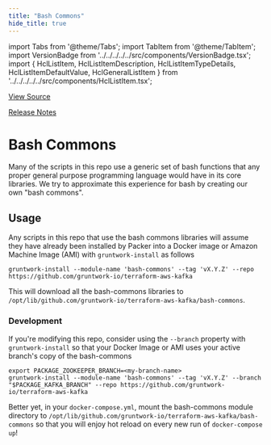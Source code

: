```yaml
---
title: "Bash Commons"
hide_title: true
---
```


import Tabs from '@theme/Tabs';
import TabItem from '@theme/TabItem';
import VersionBadge from '../../../../../src/components/VersionBadge.tsx';
import { HclListItem, HclListItemDescription, HclListItemTypeDetails, HclListItemDefaultValue, HclGeneralListItem } from '../../../../../src/components/HclListItem.tsx';

<a href="https://github.com/gruntwork-io/terraform-aws-kafka/tree/master/modules/bash-commons" className="link-button" title="View the source code for this module in GitHub.">View Source</a>

<a href="https://github.com/gruntwork-io/terraform-aws-kafka/releases?q=" className="link-button" title="Release notes for only the service catalog versions which impacted this service.">Release Notes</a>

# Bash Commons

Many of the scripts in this repo use a generic set of bash functions that any proper general purpose programming language
would have in its core libraries. We try to approximate this experience for bash by creating our own "bash commons".

## Usage

Any scripts in this repo that use the bash commons libraries will assume they have already been installed by Packer into
a Docker image or Amazon Machine Image (AMI) with `gruntwork-install` as follows

```
gruntwork-install --module-name 'bash-commons' --tag 'vX.Y.Z' --repo https://github.com/gruntwork-io/terraform-aws-kafka
```

This will download all the bash-commons libraries to `/opt/lib/github.com/gruntwork-io/terraform-aws-kafka/bash-commons`.

### Development

If you're modifying this repo, consider using the `--branch` property with `gruntwork-install` so that your Docker Image
or AMI uses your active branch's copy of the bash-commons

```
export PACKAGE_ZOOKEEPER_BRANCH=<my-branch-name>
gruntwork-install --module-name 'bash-commons' --tag 'vX.Y.Z' --branch "$PACKAGE_KAFKA_BRANCH" --repo https://github.com/gruntwork-io/terraform-aws-kafka
```

Better yet, in your `docker-compose.yml`, mount the bash-commons module directory to
`/opt/lib/github.com/gruntwork-io/terraform-aws-kafka/bash-commons` so that you will enjoy hot reload on every new run of
`docker-compose up`!


<!-- ##DOCS-SOURCER-START
{
  "originalSources": [
    "https://github.com/gruntwork-io/terraform-aws-kafka/tree/modules/bash-commons/readme.md",
    "https://github.com/gruntwork-io/terraform-aws-kafka/tree/modules/bash-commons/variables.tf",
    "https://github.com/gruntwork-io/terraform-aws-kafka/tree/modules/bash-commons/outputs.tf"
  ],
  "sourcePlugin": "module-catalog-api",
  "hash": "fc514fa3e5f408b5168f966522a542e6"
}
##DOCS-SOURCER-END -->
